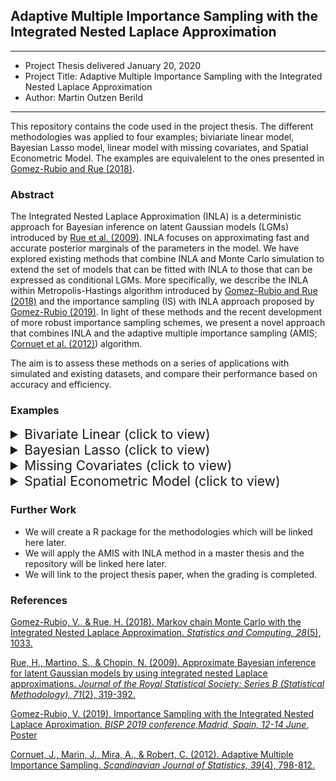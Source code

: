 <h2>Adaptive Multiple Importance Sampling with the Integrated Nested Laplace Approximation</h2>

------

* Project Thesis delivered January 20, 2020
* Project Title: Adaptive Multiple Importance Sampling with the Integrated Nested Laplace Approximation
* Author: Martin Outzen Berild

------

This repository contains the code used in the project thesis. The different methodologies was applied to four examples; biviariate linear model, Bayesian Lasso model, linear model with missing covariates, and Spatial Econometric Model. The examples are equivalelent to the ones presented in <a href="#mcmcwinla">Gomez-Rubio and Rue (2018)</a>.

<h3 id="abstract">Abstract</h3>

The Integrated Nested Laplace Approximation (INLA) is a deterministic approach for Bayesian inference on latent Gaussian models (LGMs) introduced by <a href="#inla">Rue et al. (2009)</a>. 
INLA focuses on approximating fast and accurate posterior marginals of the parameters in the model. 
We have explored existing methods that combine INLA and Monte Carlo simulation to extend the set of models that can be fitted with INLA to those that can be expressed as conditional LGMs. 
More specifically, we describe the INLA within Metropolis-Hastings algorithm introduced by 
<a href="#mcmcwinla">Gomez-Rubio and Rue (2018)</a> and the importance sampling (IS) with INLA approach proposed by <a href="#iswinla">Gomez-Rubio (2019)</a>.
In light of these methods and the recent development of more robust importance sampling schemes, we present a novel approach that combines INLA and the adaptive multiple importance sampling (AMIS; <a href="#amis">Cornuet et al. (2012)</a>) algorithm. 

The aim is to assess these methods on a series of applications with simulated and existing datasets, and compare their performance based on accuracy and efficiency.

<h3 id="examples">Examples</h3>

<details>
  <summary id="blm" style ="cursor: pointer; font-size: 1.5em;">Bivariate Linear (click to view)</summary>
  
To apply the combined methods on the bivariate linear model, run the <a href="https://github.com/berild/project-thesis/blob/master/linreg/linreg.R">linreg.R</a> script. The functions for each algorithm is presented in <a href="https://github.com/berild/project-thesis/blob/master/linreg/linreg_amis_w_inla.R">linreg_amis_w_inla.R</a>, <a href="https://github.com/berild/project-thesis/blob/master/linreg/linreg_is_w_inla.R">linreg_is_w_inla.R</a>, and <a href="https://github.com/berild/project-thesis/blob/master/linreg/linreg_mcmc_w_inla.R">linreg_mcmc_w_inla.R</a>. General functions used in the algorithms, plotting, and evaluation is given in <a href="https://github.com/berild/project-thesis/blob/master/linreg/linreg_general_functions.R">linreg_general_functions.R</a>. Result of our simulation is given with <a href="https://git-lfs.github.com/">git-lfs</a> in <a href="https://github.com/berild/project-thesis/tree/master/linreg/sims">sims</a> and use <a href="https://github.com/berild/project-thesis/blob/master/linreg/plot_linreg.R">plot_linreg.R</a> to replicate our plots.

  <h4>Result</h4>
  
<img src="https://i.imgur.com/592pwcu.png"
     alt="Bivariate Linear Regression"
     style="width: 70%; display: block; margin-left: auto; margin-right: auto;" /> 
</details>

<details>
  <summary id="bl" style ="cursor: pointer; font-size: 1.5em;">Bayesian Lasso (click to view)</summary>
  
To apply the combined methods on the Bayesian lasso model, run the <a href="https://github.com/berild/project-thesis/blob/master/lasso/lasso.R">lasso.R</a> script. The functions for each algorithm is presented in <a href="https://github.com/berild/project-thesis/blob/master/lasso/lasso_amis_w_inla.R">lasso_amis_w_inla.R</a>, <a href="https://github.com/berild/project-thesis/blob/master/lasso/lasso_is_w_inla.R">lasso_is_w_inla.R</a>, and <a href="https://github.com/berild/project-thesis/blob/master/lasso/lasso_mcmc_w_inla.R">lasso_mcmc_w_inla.R</a>. General functions used in the algorithms, plotting, and evaluation is given in <a href="https://github.com/berild/project-thesis/blob/master/lasso/lasso_general_functions.R">lasso_general_functions.R</a>. Result of our simulation is given with <a href="https://git-lfs.github.com/">git-lfs</a> in <a href="https://github.com/berild/project-thesis/tree/master/lasso/sims">sims</a> and use <a href="https://github.com/berild/project-thesis/blob/master/lasso/plot_lasso.R">plot_lasso.R</a> to replicate our plots.
  
  <h4>Result</h4>
  
  
  | Parameter | Lasso |  MCMC w/INLA  |   IS w/INLA   | AMIS w/INLA   |
|:---------:|:-----:|:-------------:|:-------------:|---------------|
|   AtBat   | 0.000 | -0.007(0.006) | -0.088(0.002) | -0.008(0.007) |
|    Hits   | 0.182 |  0.166(0.013) |  0.260(0.004) | 0.165(0.013)  |
|   HmRun   | 0.000 |  0.026(0.004) |  0.082(0.001) | 0.024(0.004)  |
|    Runs   | 0.000 |  0.074(0.007) |  0.099(0.001) | 0.072(0.007)  |
|    RBI    | 0.232 |  0.204(0.012) |  0.015(0.002) | 0.209(0.012)  |
  
<img src="https://i.imgur.com/P35eM7f.png"
     alt="Bayesian Lasso Regression"
     style="width: 70%; display: block; margin-left: auto; margin-right: auto;" /> 
</details>


<details>
  <summary id="mc" style ="cursor: pointer; font-size: 1.5em;">Missing Covariates (click to view)</summary>
    
 To apply the combined methods on the linear model with missing covariates, run the <a href="https://github.com/berild/project-thesis/blob/master/missing/missing.R">lasso.R</a> script. The functions for each algorithm is presented in <a href="https://github.com/berild/project-thesis/blob/master/missing/missing_amis_w_inla.R">missing_amis_w_inla.R</a>, <a href="https://github.com/berild/project-thesis/blob/master/missing/missing_is_w_inla.R">missing_is_w_inla.R</a>, and <a href="https://github.com/berild/project-thesis/blob/master/missing/missing_mcmc_w_inla.R">missing_mcmc_w_inla.R</a>. General functions used in the algorithms, plotting, and evaluation is given in <a href="https://github.com/berild/project-thesis/blob/master/missing/missing_general_functions.R">missing_general_functions.R</a>. Result of our simulation is given with <a href="https://git-lfs.github.com/">git-lfs</a> in <a href="https://github.com/berild/project-thesis/tree/master/missing/sims">sims</a> and use <a href="https://github.com/berild/project-thesis/blob/master/missing/plot_missing.R">plot_missing.R</a> to replicate our plots.   
  
  <h4>Result</h4>
  
  
| Parameter |  MCMC w/INLA  |   IS w/INLA   |  AMIS w/INLA  |
|:---------:|:-------------:|:-------------:|:-------------:|
|  &beta;0  |  43.69(62.20) |  44.21(62.27) |  42.87(62.02  |
|  &beta;1  |   4.86(2.19)  |   4.84(2.19)  |   4.89(2.19)  |
|  &beta;2  |  29.37(17.87) |  29.40(17.90) |  29.49(17.84) |
|  &beta;3  |  49.61(23.12) |  49.49(23.24) |  49.83(23.14) |
|   &tau;   | 0.001(0.0005) | 0.001(0.0005) | 0.001(0.0005) |
  
<img src="https://i.imgur.com/R1CtyWh.png"
     alt="Missing Covariates Parameter Marginals"
     style="width: 70%; display: block; margin-left: auto; margin-right: auto;" /> 
<img src="https://i.imgur.com/UBF1GEf.png"
     alt="Missing Covariates Observation Marginals"
     style="width: 70%; display: block; margin-left: auto; margin-right: auto;" /> 
</details>


<details>
  <summary id="sem" style ="cursor: pointer; font-size: 1.5em;">Spatial Econometric Model (click to view)</summary>
  
   To apply the combined methods on the spatial lag model, run the <a href="https://github.com/berild/project-thesis/blob/master/sem/sem.R">sem.R</a> script. The functions for each algorithm is presented in <a href="https://github.com/berild/project-thesis/blob/master/sem/sem_amis_w_inla.R">sem_amis_w_inla.R</a>, <a href="https://github.com/berild/project-thesis/blob/master/sem/sem_is_w_inla.R">sem_is_w_inla.R</a>, and <a href="https://github.com/berild/project-thesis/blob/master/sem/sem_mcmc_w_inla.R">sem_mcmc_w_inla.R</a>. General functions used in the algorithms, plotting, and evaluation is given in <a href="https://github.com/berild/project-thesis/blob/master/sem/sem_general_functions.R">sem_general_functions.R</a>. Result of our simulation is given with <a href="https://git-lfs.github.com/">git-lfs</a> in <a href="https://github.com/berild/project-thesis/tree/master/sem/sims">sims</a> and use <a href="https://github.com/berild/project-thesis/blob/master/sem/plot_sem.R">plot_sem.R</a> to replicate our plots.   

  <h4>Result</h4>

| Parameter |  Max.Like.  | MCMC w/INLA |  IS w/INLA  | AMIS w/INLA |
|:---------:|:-----------:|:-----------:|:-----------:|:-----------:|
| Intercept | 61.05(5.31) | 60.65(6.23) | 60.62(6.23) | 60.66(6.23) |
|    INC    | -1.00(0.34) | -0.97(0.38) | -0.97(0.37) | -0.96(0.37) |
|   HOVAL   | -0.31(0.09) | -0.31(0.09) | -0.31(0.09) | -0.30(0.09) |
|   &rho;   |  0.52(0.14) |  0.55(0.14) |  0.55(0.13) |  0.55(0.13) |
|   &tau;   |   0.01(-)   | 0.01(0.002) | 0.01(0.002) | 0.01(0.001) |
 
<img src="https://i.imgur.com/2QK6jUA.png"
     alt="Spatial Econometric Model"
     style="width: 70%; display: block; margin-left: auto; margin-right: auto;" /> 
</details>

<h3>Further Work</h3>

<ul>
  <li>We will create a R package for the methodologies which will be linked here later.</li>
  <li>We will apply the AMIS with INLA method in a master thesis and the repository will be linked here later.</li>
  <li>We will link to the project thesis paper, when the grading is completed.</li>
</ul>


<h3 id="references">References</h3>

<a href="https://link.springer.com/article/10.1007/s11222-017-9778-y" id ="mcmcwinla">Gomez-Rubio, V., & Rue, H. (2018). Markov chain Monte Carlo with the Integrated Nested Laplace Approximation. *Statistics and Computing, 28*(5), 1033.</a>


<a href="https://www.jstor.org/stable/40247579?seq=1" id ="inla">Rue, H., Martino, S., & Chopin, N. (2009). Approximate Bayesian inference for latent Gaussian models by using integrated nested Laplace approximations. *Journal of the Royal Statistical Society: Series B (Statistical Methodology), 71*(2), 319-392.</a>


<a id ="iswinla" href="">Gomez-Rubio, V. (2019). Importance Sampling with the Integrated Nested Laplace Aproximation. *BISP 2019 conference,Madrid, Spain, 12-14 June*, Poster</a>

<a href = "https://www.jstor.org/stable/23357226?seq=1" id = "amis">Cornuet, J., Marin, J., Mira, A., & Robert, C. (2012). Adaptive Multiple Importance Sampling. *Scandinavian Journal of Statistics, 39*(4), 798-812. </a>
